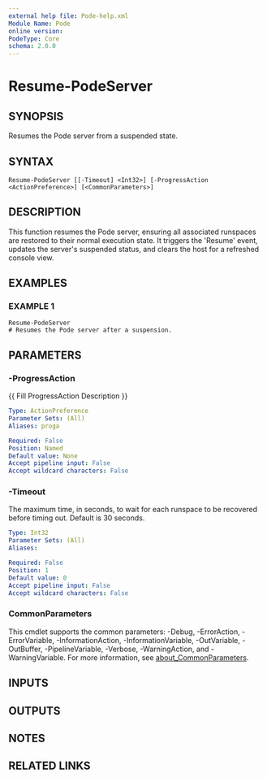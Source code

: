 ```yaml
---
external help file: Pode-help.xml
Module Name: Pode
online version:
PodeType: Core
schema: 2.0.0
---
```


# Resume-PodeServer

## SYNOPSIS
Resumes the Pode server from a suspended state.

## SYNTAX

```
Resume-PodeServer [[-Timeout] <Int32>] [-ProgressAction <ActionPreference>] [<CommonParameters>]
```

## DESCRIPTION
This function resumes the Pode server, ensuring all associated runspaces are restored to their normal execution state.
It triggers the 'Resume' event, updates the server's suspended status, and clears the host for a refreshed console view.

## EXAMPLES

### EXAMPLE 1
```
Resume-PodeServer
# Resumes the Pode server after a suspension.
```

## PARAMETERS

### -ProgressAction
{{ Fill ProgressAction Description }}

```yaml
Type: ActionPreference
Parameter Sets: (All)
Aliases: proga

Required: False
Position: Named
Default value: None
Accept pipeline input: False
Accept wildcard characters: False
```

### -Timeout
The maximum time, in seconds, to wait for each runspace to be recovered before timing out.
Default is 30 seconds.

```yaml
Type: Int32
Parameter Sets: (All)
Aliases:

Required: False
Position: 1
Default value: 0
Accept pipeline input: False
Accept wildcard characters: False
```

### CommonParameters
This cmdlet supports the common parameters: -Debug, -ErrorAction, -ErrorVariable, -InformationAction, -InformationVariable, -OutVariable, -OutBuffer, -PipelineVariable, -Verbose, -WarningAction, and -WarningVariable. For more information, see [about_CommonParameters](http://go.microsoft.com/fwlink/?LinkID=113216).

## INPUTS

## OUTPUTS

## NOTES

## RELATED LINKS
